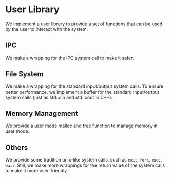 # User Library

We implement a user library to provide a set of functions that can be used by the user to interact with the system.

## IPC

We make a wrapping for the IPC system call to make it safer.

## File System

We make a wrapping for the standard input/output system calls. To ensure better performance, we implement a buffer for the standard input/output system calls (just as std::cin and std::cout in C++).

## Memory Management

We provide a user mode malloc and free function to manage memory in user mode.

## Others

We provide some tradition unix-like system calls, such as `exit`, `fork`, `exec`, `wait`. Still, we make more wrappings for the return value of the system calls to make it more user-friendly.
